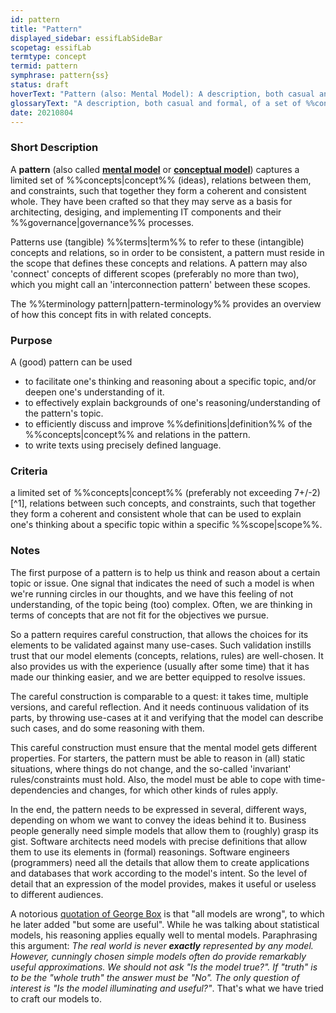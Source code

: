 ```yaml
---
id: pattern
title: "Pattern"
displayed_sidebar: essifLabSideBar
scopetag: essifLab
termtype: concept
termid: pattern
symphrase: pattern{ss}
status: draft
hoverText: "Pattern (also: Mental Model): A description, both casual and formal, of a set of Concepts (ideas), relations between them, and constraints, that together form a coherent and consistent 'viewpoint', or 'way of thinking' about a certain topic."
glossaryText: "A description, both casual and formal, of a set of %%concepts^concept%% (ideas), relations between them, and constraints, that together form a coherent and consistent 'viewpoint', or 'way of thinking' about a certain topic."
date: 20210804
---
```


### Short Description
A **pattern** (also called **[mental model](https://en.wikipedia.org/wiki/Mental_model)** or **[conceptual model](https://en.wikipedia.org/wiki/Conceptual_model)**) captures a limited set of %%concepts|concept%% (ideas), relations between them, and constraints, such that together they form a coherent and consistent whole. They have been crafted so that they may serve as a basis for architecting, desiging, and implementing IT components and their %%governance|governance%% processes.

Patterns use (tangible) %%terms|term%% to refer to these (intangible) concepts and relations, so in order to be consistent, a pattern must reside in the scope that defines these concepts and relations. A pattern may also 'connect' concepts of different scopes (preferably no more than two), which you might call an 'interconnection pattern' between these scopes.

The %%terminology pattern|pattern-terminology%% provides an overview of how this concept fits in with related concepts.

### Purpose
A (good) pattern can be used
- to facilitate one's thinking and reasoning about a specific topic, and/or deepen one's understanding of it.
- to effectively explain backgrounds of one's reasoning/understanding of the pattern's topic.
- to efficiently discuss and improve %%definitions|definition%% of the %%concepts|concept%% and relations in the pattern.
- to write texts using precisely defined language.

### Criteria
a limited set of %%concepts|concept%% (preferably not exceeding 7+/-2)[^1], relations between such concepts, and constraints, such that together they form a coherent and consistent whole that can be used to explain one's thinking about a specific topic within a specific %%scope|scope%%.

### Notes
The first purpose of a pattern is to help us think and reason about a certain topic or issue.
One signal that indicates the need of such a model is when we're running circles in our thoughts, and we have this feeling of not understanding, of the topic being (too) complex. Often, we are thinking in terms of concepts that are not fit for the objectives we pursue.

So a pattern requires careful construction, that allows the choices for its elements to be validated against many use-cases. Such validation instills trust that our model elements (concepts, relations, rules) are well-chosen. It also provides us with the experience (usually after some time) that it has made our thinking easier, and we are better equipped to resolve issues.

The careful construction is comparable to a quest: it takes time, multiple versions, and careful reflection. And it needs continuous validation of its parts, by throwing use-cases at it and verifying that the model can describe such cases, and do some reasoning with them.

This careful construction must ensure that the mental model gets different properties. For starters, the pattern must be able to reason in (all) static situations, where things do not change, and the so-called 'invariant' rules/constraints must  hold. Also, the model must be able to cope with time-dependencies and changes, for which other kinds of rules apply.

In the end, the pattern needs to be expressed in several, different ways, depending on whom we want to convey the ideas behind it to. Business people generally need simple models that allow them to (roughly) grasp its gist. Software architects need models with precise definitions that allow them to use its elements in (formal) reasonings. Software engineers (programmers) need all the details that allow them to create applications and databases that work according to the model's intent. So the level of detail that an expression of the model provides, makes it useful or useless to different audiences.

A notorious [quotation of George Box](https://en.wikipedia.org/wiki/All_models_are_wrong#Quotations_of_George_Box) is that "all models are wrong", to which he later added "but some are useful". While he was talking about statistical models, his reasoning applies equally well to mental models. Paraphrasing this argument: *The real world is never ***exactly*** represented by any model. However, cunningly chosen simple models often do provide remarkably useful approximations. We should not ask "Is the model true?". If "truth" is to be the "whole truth" the answer must be "No". The only question of interest is "Is the model illuminating and useful?"*. That's what we have tried to craft our models to.
